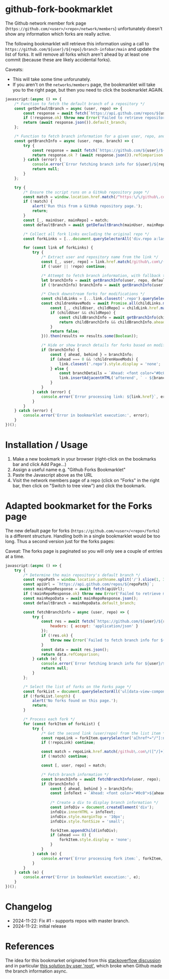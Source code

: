 # github-fork-bookmarklet

The Github network member fork page (`https://github.com/<user>/<repo>/network/members`) unfortunately doesn't show any information which forks are really active.

The following bookmarklet will retrieve this information using a call to `https://github.com/${user}/${repo}/branch-infobar/main` and update the list of forks. It will remove all forks which aren't ahead by at least one commit (because these are likely accidental forks).

Caveats: 
 - This will take some time unforunately.
 - If you aren't on the `networks/members` page, the bookmarklet will take you to the right page, but then you need to click the bookmarklet AGAIN.

```js
javascript:(async () => {
    /* Function to fetch the default branch of a repository */
    const getDefaultBranch = async (user, repo) => {
        const response = await fetch(`https://api.github.com/repos/${user}/${repo}`);
        if (!response.ok) throw new Error('Failed to retrieve repository information.');
        return (await response.json()).default_branch;
    };

    /* Function to fetch branch information for a given user, repo, and branch */
    const getBranchInfo = async (user, repo, branch) => {
        try {
            const response = await fetch(`https://github.com/${user}/${repo}/branch-infobar/${branch}`, { headers: { accept: 'application/json' } });
            return response.ok ? (await response.json()).refComparison : null;
        } catch (error) {
            console.error(`Error fetching branch info for ${user}/${repo}:`, error);
            return null;
        }
    };

    try {
        /* Ensure the script runs on a GitHub repository page */
        const match = window.location.href.match(/^https:\/\/github\.com\/([^/]+)\/([^/]+)(\/network\/members\/?)?/);
        if (!match) {
            alert('Run this from a GitHub repository page.');
            return;
        }
        const [_, mainUser, mainRepo] = match;
        const defaultBranch = await getDefaultBranch(mainUser, mainRepo);

        /* Collect all fork links excluding the original repo */
        const forkLinks = [...document.querySelectorAll('div.repo a:last-of-type')].slice(1);

        for (const link of forkLinks) {
            try {
                /* Extract user and repository name from the link */
                const [_, user, repo] = link.href.match(/github\.com\/([^/]+)\/([^/]+)/) || [];
                if (!user || !repo) continue;

                /* Attempt to fetch branch information, with fallback to repo's default branch */
                let branchInfo = await getBranchInfo(user, repo, defaultBranch);
                if (!branchInfo) branchInfo = await getBranchInfo(user, repo, await getDefaultBranch(user, repo));

                /* Check downstream forks for modifications */
                const childLinks = [...link.closest('.repo').querySelectorAll('.network-tree + a')];
                const childrenHaveMods = await Promise.all(childLinks.map(async (childLink) => {
                    const [_, childUser, childRepo] = childLink.href.match(/github\.com\/([^/]+)\/([^/]+)/) || [];
                    if (childUser && childRepo) {
                        const childBranchInfo = await getBranchInfo(childUser, childRepo, defaultBranch);
                        return childBranchInfo && childBranchInfo.ahead > 0;
                    }
                    return false;
                })).then(results => results.some(Boolean));

                /* Hide or show branch details for forks based on modifications */
                if (branchInfo) {
                    const { ahead, behind } = branchInfo;
                    if (ahead === 0 && !childrenHaveMods) {
                        link.closest('.repo').style.display = 'none';
                    } else {
                        const branchDetails = `Ahead: <font color="#0c0">${ahead}</font>, Behind: <font color="red">${behind}</font>`;
                        link.insertAdjacentHTML('afterend', ` - ${branchDetails}`);
                    }
                }
            } catch (error) {
                console.error(`Error processing link: ${link.href}`, error);
            }
        }
    } catch (error) {
        console.error('Error in bookmarklet execution:', error);
    }
})();
```

# Installation / Usage

1. Make a new bookmark in your browser (right-click on the bookmarks bar and click Add Page...)
2. Assign a useful name e.g. "Github Forks Bookmarklet"
3. Paste the Javascript above as the URL
4. Visit the network members page of a repo  (click on "Forks" in the right bar, then click on "Switch to tree view") and click the bookmark.

# Adapted bookmarket for the Forks page

The new default page for forks (`https://github.com/<user>/<repo>/forks`) is a different structure. Handling both in a single bookmarklet would be too long. Thus a second version just for the forks pages:

Caveat: The forks page is paginated so you will only see a couple of entries at a time.

```js
javascript:(async () => {
    try {
        /* Determine the main repository's default branch */
        const repoPath = window.location.pathname.split('/').slice(1, 3).join('/');
        const apiUrl = `https://api.github.com/repos/${repoPath}`;
        const mainRepoResponse = await fetch(apiUrl);
        if (!mainRepoResponse.ok) throw new Error('Failed to retrieve main repository information.');
        const mainRepoData = await mainRepoResponse.json();
        const defaultBranch = mainRepoData.default_branch;

        const fetchBranchInfo = async (user, repo) => {
            try {
                const res = await fetch(`https://github.com/${user}/${repo}/branch-infobar/${defaultBranch}`, {
                    headers: { accept: 'application/json' }
                });
                if (!res.ok) {
                    throw new Error(`Failed to fetch branch info for ${user}/${repo}`);
                }
                const data = await res.json();
                return data.refComparison;
            } catch (e) {
                console.error(`Error fetching branch info for ${user}/${repo}:`, e);
                return null;
            }
        };

        /* Select the list of forks on the Forks page */
        const forkList = document.querySelectorAll('ul[data-view-component="true"] > li');
        if (!forkList.length) {
            alert('No forks found on this page.');
            return;
        }

        /* Process each fork */
        for (const forkItem of forkList) {
            try {
                /* Get the second link (user/repo) from the list item */
                const repoLink = forkItem.querySelector('a[href*="/"]:nth-of-type(2)');
                if (!repoLink) continue;

                const match = repoLink.href.match(/github\.com\/([^/]+)\/([^/]+)/);
                if (!match) continue;

                const [, user, repo] = match;

                /* Fetch branch information */
                const branchInfo = await fetchBranchInfo(user, repo);
                if (branchInfo) {
                    const { ahead, behind } = branchInfo;
                    const infoText = `Ahead: <font color="#0c0">${ahead}</font>, Behind: <font color="red">${behind}</font>`;
                    
                    /* Create a div to display branch information */
                    const infoDiv = document.createElement('div');
                    infoDiv.innerHTML = infoText;
                    infoDiv.style.marginTop = '10px';
                    infoDiv.style.fontSize = 'small';

                    forkItem.appendChild(infoDiv);
                    if (ahead === 0) {
                        forkItem.style.display = 'none';
                    }
                }
            } catch (e) {
                console.error(`Error processing fork item:`, forkItem, e);
            }
        }
    } catch (e) {
        console.error('Error in bookmarklet execution:', e);
    }
})();
```

# Changelog

- 2024-11-22: Fix #1 - supports repos with master branch.
- 2024-11-22: initial release

# References

The idea for this bookmarket originated from this [stackoverflow discussion](https://stackoverflow.com/questions/54868988/how-to-determine-which-forks-on-github-are-ahead) and in particular [this solution by user 'root'](https://stackoverflow.com/a/68335748/278842), which broke when Github made the branch information async.
